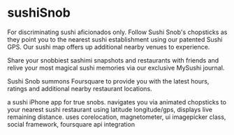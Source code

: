sushiSnob
=========

For discriminating sushi aficionados only. Follow Sushi Snob's chopsticks as they point you to the nearest sushi establishment using our patented Sushi GPS. Our sushi map offers up additional nearby venues to experience.

Share your snobbiest sashimi snapshots and restaurants with friends and relive your most magical sushi memories via our exclusive MySushi journal.

Sushi Snob summons Foursquare to provide you with the latest hours, ratings and additional nearby restaurant locations.




a sushi iPhone app for true snobs. navigates you via animated chopsticks to your nearest sushi restaurant using latitude longitude/gps, displays live remaining distance. uses corelocation, magnetometer, ui imagepicker class, social framework, foursquare api integration
